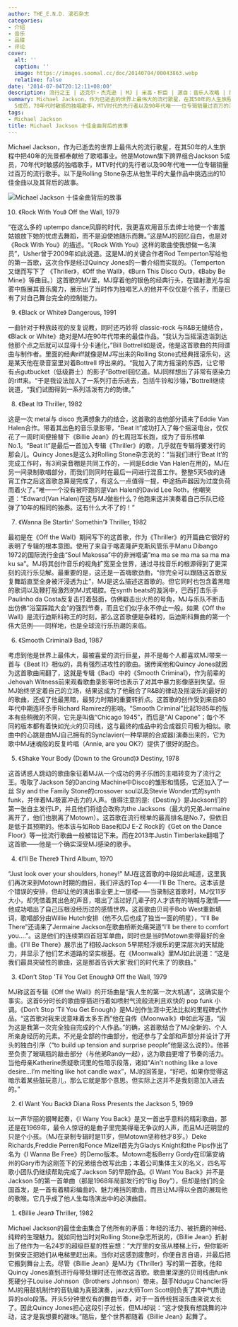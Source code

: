 ```yaml
---
author: THE_E.N.D. 滚石杂志
categories:
- 介绍
- 音乐
- 品碟
- 评论
cover:
  alt: ''
  caption: ''
  image: https://images.soomal.cc/doc/20140704/00043863.webp
  relative: false
date: '2014-07-04T20:12:11+08:00'
description: 流行之王 | 迈克尔・杰克逊 | MJ | 米高・积臣 | 源自：音乐人攻略 | 版权：转载 |  平均/总评分：10.00/270
summary: Michael Jackson，作为已逝去的世界上最伟大的流行歌星，在其50年的人生旅程中把40年的光景都奉献给了歌唱事业。他是Motown旗下跨界组合Jackson
  5成员，70年代时敏感的独唱歌手，MTV时代的先行者以及90年代唯一一位专辑销量过百万的流行歌手。以下是Rolling Stone杂志从他生平的大量作品中挑选出的10佳金曲以及其背后的故事……
tags:
- Michael Jackson
title: Michael Jackson 十佳金曲背后的故事
---
```


Michael Jackson，作为已逝去的世界上最伟大的流行歌星，在其50年的人生旅程中把40年的光景都奉献给了歌唱事业。他是Motown旗下跨界组合Jackson 5成员，70年代时敏感的独唱歌手，MTV时代的先行者以及90年代唯一一位专辑销量过百万的流行歌手。以下是Rolling Stone杂志从他生平的大量作品中挑选出的10佳金曲以及其背后的故事。

![Michael Jackson 十佳金曲背后的故事](https://images.soomal.cc/doc/20140704/00043863.webp)





10. 《Rock With You》 Off the Wall, 1979

“在这么多的 uptempo dance风靡的时代，我更喜欢用音乐去绅士地使一个害羞姑娘放下她的忧虑去舞蹈，而不是迫使她随乐而舞。”这是MJ的回忆自白，也是对《Rock With You》的描述。“《Rock With You》这样的歌曲使我想做一名演员”，Usher曾于2009年如此说道。这是MJ的关键合作者Rod Temperton写给他的第一首歌，这次合作是经过Quincy Jones的一番介绍而实现的。（Temperton 又继而写下了 《Thriller》，《Off the Wall》，《Burn This Disco Out》，《Baby Be Mine》等曲目。）这首歌的MV里，MJ穿着他的银色的经典行头，在镭射激光与烟雾中施展其音乐魔力，展示出了当时作为独唱艺人的他并不仅仅是个孩子，而是已有了对自己舞台完全的控制能力。

9. 《Black or White》 Dangerous, 1991

一曲针对于种族歧视的反复说教，同时还巧妙将 classic-rock 与R&B无缝结合，《Black or White》绝对是MJ在90年代带来的最佳作品。“我认为当摇滚造诣到达他那个点之后就可以显得十分卡通化，”Bill Bottrell如是说，他是这首歌曲的共同谱曲与制作者。里面的经典riff就像是MJ写出来的Rolling Stone式经典摇滚乐句，这是某天他在录音室里对着Bottrell 哼出来的。“我加入了南方摇滚的东西，让它带有点gutbucket（低级爵士）的影子”Bottrell回忆道。MJ同样想出了非常有感染力的riff来。“于是我设法加入了一系列打击乐进去，包括牛铃和沙锤，”Bottrell继续说道，“我们试图得到一系列活泼有力的韵律。”

8. 《Beat It》 Thriller, 1982

这是一次 metal与 disco 充满想象力的结合，这首歌的吉他部分请来了Eddie Van Halen合作。带着其出色的音乐录影带，“Beat It”成功打入了每个摇滚电台，仅仅花了一周时间便接替下《Billie Jean》的七周冠军长跑，成为了音乐榜单No.1。“Beat It”是最后一首加入专辑《Thriller》的歌，几乎就在专辑将要发行的那会儿。Quincy Jones是这么对Rolling Stone杂志说的：“当我们进行‘Beat It’的完成工作时，有3间录音棚是共同工作的，一间是Eddie Van Halen在用的，MJ在另一间录制歌唱部分，而我们则同时在最后一间进行混音工作。整整5天5夜的通宵工作之后这首歌总算是完成了，有这么一点值得一提，中途扬声器因为过度负荷而着火了。”唯一一个没有被吓跑的是Van Halen的David Lee Roth，他嘲笑道：“Edward(Van Halen)在这与MJ做些什么？他跑来这并演奏着自己乐队已经弹了10年的相同的独奏。这有什么大不了的！”

7. 《Wanna Be Startin' Somethin'》 Thriller, 1982

最初是在《Off the Wall》期间写下的这首歌，作为《Thriller》的开篇曲它很好的表明了专辑的根本意图。使用了来自于喀麦隆萨克斯风管乐手Manu Dibango 1972的国际流行金曲“Soul Makossa”中的非洲唱诵“ma ma se ma ma sa ma ma ku sa”。MJ将其创作音乐的视角扩宽至全世界，通过寻找音乐的根源得到了更深刻的流行乐见解。最重要的是，这还是一首嗨歌劲曲，“你完全可以跟随这首歌反复舞蹈直至全身被汗浸透为止”，MJ是这么描述这首歌的。但它同时也包含着黑暗的歌词以及鞭打般激烈的MJ式唱腔。在synth beats的漩涡中，巴西打击乐手Paulinho da Costa反复击打着鼓面，仿佛戳击出火热的号角，MJ与乐队不断击出仿佛“浴室踩踏大会”的强烈节奏，而且它们似乎永不停止一般。如果《Off the Wall》是流行迪斯科称王的时刻，那么这首歌便是杂糅的，后迪斯科舞曲的第一个伟大范例――同样地，也是全球流行乐热潮的来临。

6. 《Smooth Criminal》 Bad, 1987

考虑到他是世界上最伟大，最被喜爱的流行巨星，并不是每个人都喜欢MJ带来一首与《Beat It》相似的，具有强烈进攻性的歌曲。据传闻他和Quincy Jones就因为这首歌曲闹翻了，这就是专辑《Bad》中的《Smooth Criminal》，作为前辈的Jehovah Witness前来观看歌曲录影带时也表示了对其中暴力影像感到失望。但MJ始终坚定着自己的立场，结果这成为了他融合了R&B的律动及摇滚乐的最好的的歌曲，还成了他最黑暗，最努力时期的重要转折点。这首歌的创作受到来自80年代中期连环杀手Richard Ramirez的影响。“Smooth Criminal”比起1985年的版本有些稍微的不同，它先是叫做“Chicago 1945”，而后是“Al Capone”；每个不同的版本都有着快如光火的贝司线，这与最终的成品中的合成器贝司极为相似。歌曲中的心跳是由MJ自己拥有的Synclavier(一种早期的合成器)演奏出来的，它为歌中MJ迷魂般的反复吟唱（Annie, are you OK?）提供了很好的配合。

5. 《Shake Your Body (Down to the Ground)》 Destiny, 1978

这首诱惑人跳动的歌曲象征着MJ从一个成功的男子乐团的主唱转变为了流行之王。吸取了Jackson 5的Dancing Machine中Disco的雏形和情感，它还加入了一丝 Sly and the Family Stone的crossover soul以及Stevie Wonder式的synth funk，并伴着MJ极富冲击力的人声。值得注意的是:《Destiny》是Jackson们的第一张自主发行LP，并且他们将组合改称为the Jacksons（最大的兄弟Jermaine离开了，他们也脱离了Motown）。这首歌在流行榜单的最高排名是No.7，但依旧是低于其预期的。他本该与如Rob Base和DJ E-Z Rock的《Get on the Dance Floor》等一批流行歌曲一般被铭记下来。而在2013年Justin Timberlake翻唱了这首歌――他是一个确实深受MJ感染的歌手。

4. 《I’ll Be There》 Third Album, 1970

“Just look over your shoulders, honey!" MJ在这首歌的中段如此喊道，这里我们再次来到Motown时期的曲目，我们评选的Top 4――I’ll Be There。这本该是个错误的安排，但却让他的演出事业更上一层楼――当录制这首歌时，MJ仅11岁大小，却凭借着其出色的声音，唱出了活过好几辈子的人才该有的呐喊与激情――他成功唱出了自己压根没经历过的感情世界。这首歌由贝司手Bob West重新填词，歌唱部分由Willie Hutch安排（他不久后也成了独当一面的明星），“I’ll Be There”还请来了Jermaine Jackson在歌曲桥断处痛哭道“I’ll be there to comfort you....”。这是他们的连续第四首冠军单曲，同时也是当时Motown卖得最好的金曲。《I’ll Be There》展示出了相较Jackson 5早期轻浮娱乐的更深层次的天赋能力，并显示了他们艺术道路的坚实根基。在《Moonwalk》里MJ如此说道：“这是我们最具突破性的歌曲，这是那首告诉大家’我们的时代来了’的歌曲。”

3. 《Don’t Stop 'Til You Get Enough》 Off the Wall, 1979

MJ称这首专辑《Off the Wall》的开场曲是“我人生的第一次大机遇”，这确实是个事实。这首6分时长的歌曲穿插进行着如喷射气流般流利且欢快的 pop funk 小调。《Don’t Stop ‘Til You Get Enough》是MJ创作生涯中无法比拟的里程碑式作品。“这首歌对我来说意味着太多东西”他在自传《Moonwalk》中如此写道，“因为这是我第一次完全独自完成的个人作品。”的确，这首歌结合了MJ全新的、个人所亲身经历的元素。不光是全部的作曲部分，他还参与了全部和声部分并设计了开头的独白引序（“to build up tension and surprise people”他是这么说的）。他甚至负责了玻璃瓶的敲击部分（与他弟Randy一起），这为歌曲更增了节奏的活力。当他母亲Katherine质疑歌词里的性暗示段落，诸如“Ain’t nothing like a love desire...I’m melting like hot candle wax”，MJ的回答是，“好吧，如果你觉得这暗示着某些脏玩意儿，那么它就是那个意思。但实际上这并不是我刻意加入进去的。”

2. 《I Want You Back》 Diana Ross Presents the Jackson 5, 1969

以一声华丽的钢琴起奏，《I Wany You Back》是又一首出乎意料的精彩歌曲，那还是在1969年，最令人惊讶的是曲子里完美得毫无争议的人声，而且MJ还明显的只是个小孩。（MJ在录制专辑时是11岁，但Motown坚称他才8岁。）Deke Richards,Freddie Perren和Fonce Mizell首先为Gladys Knight和the Pips作出了名为《I Wanna Be Free》的Demo版本。Motown老板Berry Gordy在印第安纳州的Gary市为这刚签下的兄弟组合改写此曲；本着公司集体主义的名义，四名写歌小团队仍继续帮助完成了Jackson 5的早期作品。《I Want You Back》并不是Jackson 5的第一首单曲（那是1968年局部发行的“Big Boy”），但却是他们的全国首发，是一首有着精彩编曲的、魅力难挡的歌曲，而且让MJ得以全面的展现他的歌喉。它几乎成了他人生每场演出中的必演曲目。

1. 《Billie Jean》 Thriller, 1982

Michael Jackson的最佳金曲集合了他所有的矛盾：年轻的活力、被折磨的神经、纯粹的生理魅力。就如同他当时对Rolling Stone杂志所说的，《Billie Jean》折射出了他作为一名24岁的超级巨星的性妄想：“大厅里的女孩从楼梯上行，但你能听到保安正把她们从电梯里赶出来。当你对这感到疲惫时，你便自言自语，并最后把它搬到舞台上去。尽管《Billie Jean》是MJ为《Thriller》写的第一首歌，他和Quincy Jones直到进行母带处理时还在修改这首歌。歌曲里深邃的贝司线由funk死硬分子Louise Johnson（Brothers Johnson）带来，鼓手Ndugu Chancler将MJ的用鼓机制作的音轨编为真鼓演奏，jazz大师Tom Scott则负责了其中气质诡异的solo段落。开头5分钟里仅有的舞曲节奏，对于一首传统摇滚乐曲来说太长了。因此Quincy Jones担心这段引子过长，但MJ却说：“这才使我有想跳舞的冲动，这才是我想要的甜味。”随后，整个世界都随着《Billie Jean》起舞了。